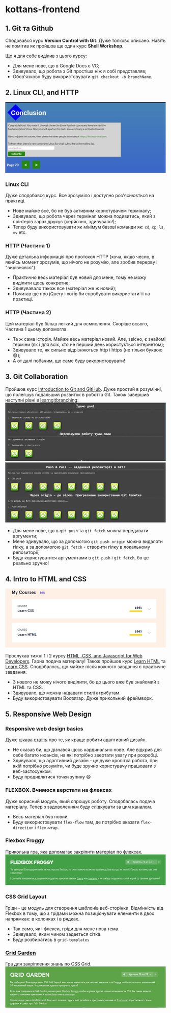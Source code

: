 # kottans-frontend

## 1. Git та Github

Сподовався курс **Version Control with Git**. Дуже толково описано. Навіть не помітив як пройшов ще один курс **Shell Workshop**.

Що я для себе виділив з цього курсу:
  - Для мене нове, що в Google Docs є VC;
  - Здивувало, що робота з Git простіша ніж я собі представляв;
  - Обов'язково буду використовувати `git checkout -b branchName`.

## 2. Linux CLI, and HTTP

![linux](./task_linux_cli/Linux.jpg)
### Linux CLI
Дуже сподобався курс. Все зрозуміло і доступно роз'яснюється на практиці.
  - Нове майже все, бо не був активним користувачем терміналу;
  - Здивувало, що робота через термінал можна подивитись, який з прінтерів зараз друкує (серйозно, здивувало!);
  - Тепер буду використовувати як мінімум базові команди як: `cd`, `cp`, `ls`, `mv` etc.

### HTTP (Частина 1)

Дуже детальна інформація про протокол HTTP (хоча, якщо чесно, в якийсь момент зрозумів, що нічого не розумію, але зробив перерву і "вирівнявся").
  - Практично весь матеріал був новий для мене, тому не можу виділити щось конкретне;
  - Здивувавало також все (матеріал же ж новий);
  - Почитав ще про jQuery і хотів би спробувати використати її на практиці.

### HTTP (Частина 2)

Цей матеріал був більш легкий для осмислення. Скоріше всього, Частина 1 цьому допомогла. 
 - Та ж сама історія. Майже весь матеріал новий. Але, звісно, є знайомі терміни (як і для всіх, хто не перший день користується інтернетом);
 - Здивувало те, як сильно відрізняються http і https (не тільки буквою :sweat_smile:);
 - А от далі побачим, що саме буду використовувати!

## 3. Git Collaboration

Пройшов курс [Introduction to Git and GitHub](https://www.coursera.org/learn/introduction-git-github). Дуже простий в розумінні, що полегшує подальший розвиток в роботі з Git. Також завершив наступні рівні в [learngitbranching](https://learngitbranching.js.org/):
![screen_1](./task_git_collaboration/Screenshot_1.jpg)
![screen_2](./task_git_collaboration/Screenshot_2.jpg)

 - Для мене нове, що в `git push` та `git fetch` можна передавати аргументи;
 - Мене здивувало, що за допомогою `git push origin` можна видаляти гілку, а за допомогою `git fetch` - створити гілку в локальному репозиторії;
 - Буду користуватися аргументами в `git push` і `git fetch`, бо це реально зручно!

## 4. Intro to HTML and CSS

![codecademy](./task_html_css_intro/htmlCSS.jpg)

Прослухав тижні 1 і 2 курсу [HTML, CSS, and Javascript for Web Developers](https://www.coursera.org/learn/html-css-javascript-for-web-developers). Гарна подача матеріалу! Також пройшов курс [Learn HTML](https://www.codecademy.com/learn/learn-html) та [Learn CSS](https://www.codecademy.com/learn/learn-css). Сподобалось, що майже після кожного завдання є практичне завдання.

  - З нового не можу нічого виділити, бо до цього вже був знайомий з HTML та CSS.
  - Здивувало, що можна надавати стилі атрибутам.
  - Буду використовувати Bootstrap. Дуже прикольний фреймворк.

## 5. Responsive Web Design

### Responsive web design basics
Дуже цікава [стаття](https://web.dev/i18n/ru/responsive-web-design-basics/) про те, як краще робити адаптивний дизайн.
 - Не сказав би, що дізнався щось кардинально нове. Але відкрив для себе багато нюансів, на які потрібно звертати увагу при розробці.
 - Здивувало, що адаптивний дизайн - це дуже кропітка робота, при якій потрібно розуміти, чи буде зручно користувачу працювати з веб-застосунком.
  - Буду продивлятися точки зупину :laughing:

### FLEXBOX. Вчимося верстати на флексах
Дуже корисний модуль, який спрощує роботу. Сподобалась подача матеріалу. Тепер з задоволенням буду слідкувати за цим [каналом](https://www.youtube.com/c/FreelancerLifeStyle).
  - Весь матеріал був новий.
  - Буду використовувати `flex-flow` там, де потрібно вказати `flex-direction` і `flex-wrap`.

### Flexbox Froggy
Прикольна гра, яка допомагає закріпити матеріал по флексах.
![screen_flexbox](./task_responsive_web_design/flexboxFroggy.jpg)

### CSS Grid Layout
Гріди - це модуль для створення шаблонів веб-сторінки. Відмінність від Flexbox в тому, що з грідами можна позиціонувати елементи в двох напрямках: в колонках і в рядках.
 - Так само, як і флекси, гріди для мене нова тема.
 - Здивувало, яким чином задається сітка.
 - Буду розбиратись в `grid-templates`

### [Grid Garden](http://cssgridgarden.com/#ua)
Гра для закріплення знань по CSS Grid. 
![screen_grid](./task_responsive_web_design/gridGarden.jpg)

